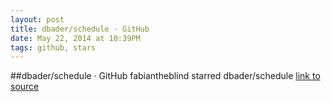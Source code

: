 ```yaml
---
layout: post
title: dbader/schedule · GitHub
date: May 22, 2014 at 10:39PM
tags: github, stars
---
```

##dbader/schedule · GitHub
fabiantheblind starred dbader/schedule
[link to source](http://ift.tt/18pmlg5) 
